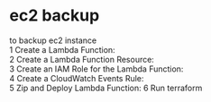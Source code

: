 # ec2 backup 
to backup ec2 instance  
  1 Create a Lambda Function:  
  2 Create a Lambda Function Resource:  
  3 Create an IAM Role for the Lambda Function:  
  4 Create a CloudWatch Events Rule:  
  5 Zip and Deploy Lambda Function:
  6 Run terraform
  

